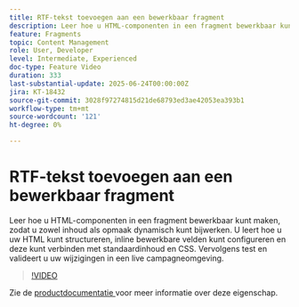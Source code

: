 ```yaml
---
title: RTF-tekst toevoegen aan een bewerkbaar fragment
description: Leer hoe u HTML-componenten in een fragment bewerkbaar kunt maken, zodat u zowel inhoud als opmaak dynamisch kunt bijwerken. U leert hoe u uw HTML kunt structureren, inline bewerkbare velden kunt configureren en deze kunt verbinden met standaardinhoud en CSS. Vervolgens test en valideert u uw wijzigingen in een live campagneomgeving.
feature: Fragments
topic: Content Management
role: User, Developer
level: Intermediate, Experienced
doc-type: Feature Video
duration: 333
last-substantial-update: 2025-06-24T00:00:00Z
jira: KT-18432
source-git-commit: 3028f97274815d21de68793ed3ae42053ea393b1
workflow-type: tm+mt
source-wordcount: '121'
ht-degree: 0%

---
```



# RTF-tekst toevoegen aan een bewerkbaar fragment

Leer hoe u HTML-componenten in een fragment bewerkbaar kunt maken, zodat u zowel inhoud als opmaak dynamisch kunt bijwerken. U leert hoe u uw HTML kunt structureren, inline bewerkbare velden kunt configureren en deze kunt verbinden met standaardinhoud en CSS. Vervolgens test en valideert u uw wijzigingen in een live campagneomgeving.

>[!VIDEO](https://video.tv.adobe.com/v/3464363/?learn=on&enablevpops)

Zie de [ productdocumentatie ](https://experienceleague.adobe.com/en/docs/journey-optimizer/using/content-management/fragments/customizable-fragments) voor meer informatie over deze eigenschap.
